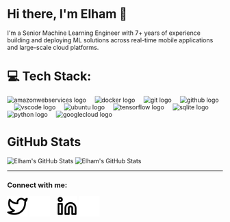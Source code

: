 # Hi there, I'm Elham 👋 

I'm a Senior Machine Learning Engineer with 7+ years of experience building and deploying ML solutions across real-time mobile applications and large-scale cloud platforms.


# 💻 Tech Stack:
<div align="left">
  <img src="https://cdn.jsdelivr.net/gh/devicons/devicon/icons/amazonwebservices/amazonwebservices-plain-wordmark.svg" height="40" alt="amazonwebservices logo"  />
  <img width="12" />
  <img src="https://cdn.jsdelivr.net/gh/devicons/devicon/icons/docker/docker-original.svg" height="40" alt="docker logo"  />
  <img width="12" />
  <img src="https://cdn.jsdelivr.net/gh/devicons/devicon/icons/git/git-original.svg" height="40" alt="git logo"  />
  <img width="12" />
  <img src="https://skillicons.dev/icons?i=github" height="40" alt="github logo"  />
  <img width="12" />
  <img src="https://skillicons.dev/icons?i=vscode" height="40" alt="vscode logo"  />
  <img width="12" />
  <img src="https://cdn.simpleicons.org/ubuntu/E95420" height="40" alt="ubuntu logo"  />
  <img width="12" />
  <img src="https://skillicons.dev/icons?i=tensorflow" height="40" alt="tensorflow logo"  />
  <img width="12" />
  <img src="https://cdn.jsdelivr.net/gh/devicons/devicon/icons/sqlite/sqlite-original.svg" height="40" alt="sqlite logo"  />
  <img width="12" />
  <img src="https://cdn.jsdelivr.net/gh/devicons/devicon/icons/python/python-original.svg" height="40" alt="python logo"  />
  <img width="12" />
  <img src="https://cdn.jsdelivr.net/gh/devicons/devicon/icons/googlecloud/googlecloud-original.svg" height="40" alt="googlecloud logo"  />
</div>


# GitHub Stats
<img alt="Elham's GitHub Stats" src="https://github-readme-stats-git-master-ellies-projects-babd877f.vercel.app/api?username=ellie-ei&show_icons=true&theme=transparent" />

<img alt="Elham's GitHub Stats" src="https://github-readme-stats-git-master-ellies-projects-babd877f.vercel.app/api/top-langs/?username=ellie-ei&layout=compact&&langs_count=8" />

[twitter]: https://twitter.com/ElhamIdeli
[linkedin]: https://www.linkedin.com/in/elham-ideli-9698987a/

----
### Connect with me:

[![website](./img/twitter-light.svg)](https://twitter.com/elhamideli#gh-light-mode-only)
[![website](./img/twitter-dark.svg)](https://twitter.com/elhamideli#gh-dark-mode-only)
&nbsp;&nbsp;
[![website](./img/linkedin-light.svg)](https://www.linkedin.com/in/elham-ideli-9698987a/#gh-light-mode-only)
[![website](./img/linkedin-dark.svg)](https://www.linkedin.com/in/elham-ideli-9698987a/#gh-dark-mode-only)

